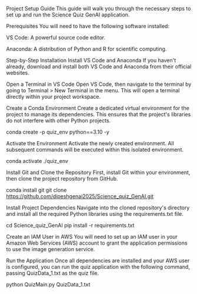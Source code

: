 Project Setup Guide
This guide will walk you through the necessary steps to set up and run the Science Quiz GenAI application.

Prerequisites
You will need to have the following software installed:

VS Code: A powerful source code editor.

Anaconda: A distribution of Python and R for scientific computing.

Step-by-Step Installation
Install VS Code and Anaconda
If you haven't already, download and install both VS Code and Anaconda from their official websites.

Open a Terminal in VS Code
Open VS Code, then navigate to the terminal by going to Terminal > New Terminal in the menu. This will open a terminal directly within your project workspace.

Create a Conda Environment
Create a dedicated virtual environment for the project to manage its dependencies. This ensures that the project's libraries do not interfere with other Python projects.

conda create -p quiz_env python==3.10 -y

Activate the Environment
Activate the newly created environment. All subsequent commands will be executed within this isolated environment.

conda activate ./quiz_env

Install Git and Clone the Repository
First, install Git within your environment, then clone the project repository from GitHub.

conda install git
git clone https://github.com/dipeshgenai2025/Science_quiz_GenAI.git

Install Project Dependencies
Navigate into the cloned repository's directory and install all the required Python libraries using the requirements.txt file.

cd Science_quiz_GenAI
pip install -r requirements.txt

Create an IAM User in AWS
You will need to set up an IAM user in your Amazon Web Services (AWS) account to grant the application permissions to use the image generation service.

Run the Application
Once all dependencies are installed and your AWS user is configured, you can run the quiz application with the following command, passing QuizData_1.txt as the quiz file.

python QuizMain.py QuizData_1.txt
